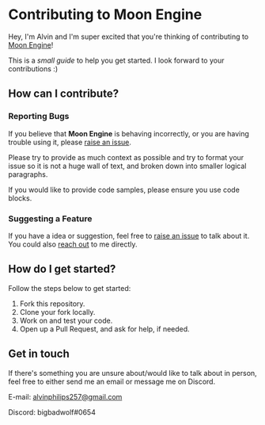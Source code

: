 # Contributing to Moon Engine

Hey, I'm Alvin and I'm super excited that you're thinking of contributing to [Moon Engine](https://github.com/polarvoid/moon-engine)!

This is a _small guide_ to help you get started. I look forward to your contributions :)

## How can I contribute?

### Reporting Bugs

If you believe that **Moon Engine** is behaving incorrectly, or you are having trouble using it, please [raise an issue](https://github.com/polarvoid/moon-engine/issues).

Please try to provide as much context as possible and try to format your issue so it is not a huge wall of text, and broken down into smaller logical paragraphs.

If you would like to provide code samples, please ensure you use code blocks.

### Suggesting a Feature

If you have a idea or suggestion, feel free to [raise an issue](https://github.com/polarvoid/moon-engine/issues) to talk about it. You could also [reach out](#get-in-touch) to me directly.

## How do I get started?

Follow the steps below to get started:

1. Fork this repository.
2. Clone your fork locally.
3. Work on and test your code.
4. Open up a Pull Request, and ask for help, if needed.

## Get in touch

If there's something you are unsure about/would like to talk about in person, feel free to either send me an email or message me on Discord.

E-mail: alvinphilips257@gmail.com

Discord: bigbadwolf#0654
